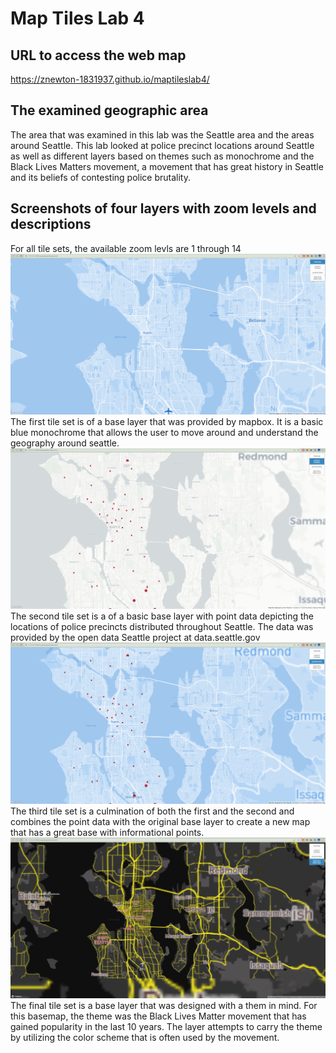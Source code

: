 # Map Tiles Lab 4
## URL to access the web map
https://znewton-1831937.github.io/maptileslab4/

## The examined geographic area
The area that was examined in this lab was the Seattle area and the areas around Seattle. This lab looked at police precinct locations around Seattle as well as different layers based on themes such as monochrome and the Black Lives Matters movement, a movement that has great history in Seattle and its beliefs of contesting police brutality.

## Screenshots of four layers with zoom levels and descriptions
For all tile sets, the available zoom levls are 1 through 14
![tileset1](img/tile1.png)
The first tile set is of a base layer that was provided by mapbox. It is a basic blue monochrome that allows the user to move around and understand the geography around seattle.
![tileset2](img/tile2.png)
The second tile set is a of a basic base layer with point data depicting the locations of police precincts distributed throughout Seattle. The data was provided by the open data Seattle project at data.seattle.gov
![tileset3](img/tile3.png)
The third tile set is a culmination of both the first and the second and combines the point data with the original base layer to create a new map that has a great base with informational points.
![tileset4](img/tile4.png)
The final tile set is a base layer that was designed with a them in mind. For this basemap, the theme was the Black Lives Matter movement that has gained popularity in the last 10 years. The layer attempts to carry the theme by utilizing the color scheme that is often used by the movement.
